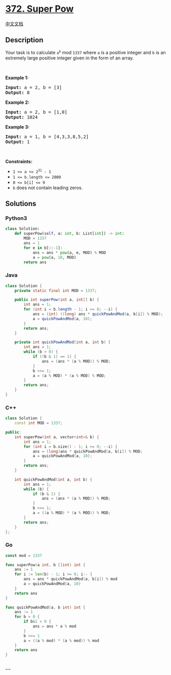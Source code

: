 # [372. Super Pow](https://leetcode.com/problems/super-pow)

[中文文档](/solution/0300-0399/0372.Super%20Pow/README.md)

## Description

<p>Your task is to calculate <code>a<sup>b</sup></code> mod <code>1337</code> where <code>a</code> is a positive integer and <code>b</code> is an extremely large positive integer given in the form of an array.</p>

<p>&nbsp;</p>
<p><strong class="example">Example 1:</strong></p>

<pre>
<strong>Input:</strong> a = 2, b = [3]
<strong>Output:</strong> 8
</pre>

<p><strong class="example">Example 2:</strong></p>

<pre>
<strong>Input:</strong> a = 2, b = [1,0]
<strong>Output:</strong> 1024
</pre>

<p><strong class="example">Example 3:</strong></p>

<pre>
<strong>Input:</strong> a = 1, b = [4,3,3,8,5,2]
<strong>Output:</strong> 1
</pre>

<p>&nbsp;</p>
<p><strong>Constraints:</strong></p>

<ul>
	<li><code>1 &lt;= a &lt;= 2<sup>31</sup> - 1</code></li>
	<li><code>1 &lt;= b.length &lt;= 2000</code></li>
	<li><code>0 &lt;= b[i] &lt;= 9</code></li>
	<li><code>b</code> does not contain leading zeros.</li>
</ul>

## Solutions

<!-- tabs:start -->

### **Python3**

```python
class Solution:
    def superPow(self, a: int, b: List[int]) -> int:
        MOD = 1337
        ans = 1
        for e in b[::-1]:
            ans = ans * pow(a, e, MOD) % MOD
            a = pow(a, 10, MOD)
        return ans
```

### **Java**

```java
class Solution {
    private static final int MOD = 1337;

    public int superPow(int a, int[] b) {
        int ans = 1;
        for (int i = b.length - 1; i >= 0; --i) {
            ans = (int) ((long) ans * quickPowAndMod(a, b[i]) % MOD);
            a = quickPowAndMod(a, 10);
        }
        return ans;
    }

    private int quickPowAndMod(int a, int b) {
        int ans = 1;
        while (b > 0) {
            if ((b & 1) == 1) {
                ans = (ans * (a % MOD)) % MOD;
            }
            b >>= 1;
            a = (a % MOD) * (a % MOD) % MOD;
        }
        return ans;
    }
}
```

### **C++**

```cpp
class Solution {
    const int MOD = 1337;

public:
    int superPow(int a, vector<int>& b) {
        int ans = 1;
        for (int i = b.size() - 1; i >= 0; --i) {
            ans = (long)ans * quickPowAndMod(a, b[i]) % MOD;
            a = quickPowAndMod(a, 10);
        }
        return ans;
    }

    int quickPowAndMod(int a, int b) {
        int ans = 1;
        while (b) {
            if (b & 1) {
                ans = (ans * (a % MOD)) % MOD;
            }
            b >>= 1;
            a = ((a % MOD) * (a % MOD)) % MOD;
        }
        return ans;
    }
};
```

### **Go**

```go
const mod = 1337

func superPow(a int, b []int) int {
	ans := 1
	for i := len(b) - 1; i >= 0; i-- {
		ans = ans * quickPowAndMod(a, b[i]) % mod
		a = quickPowAndMod(a, 10)
	}
	return ans
}

func quickPowAndMod(a, b int) int {
	ans := 1
	for b > 0 {
		if b&1 > 0 {
			ans = ans * a % mod
		}
		b >>= 1
		a = ((a % mod) * (a % mod)) % mod
	}
	return ans
}
```

### **...**

```

```

<!-- tabs:end -->
